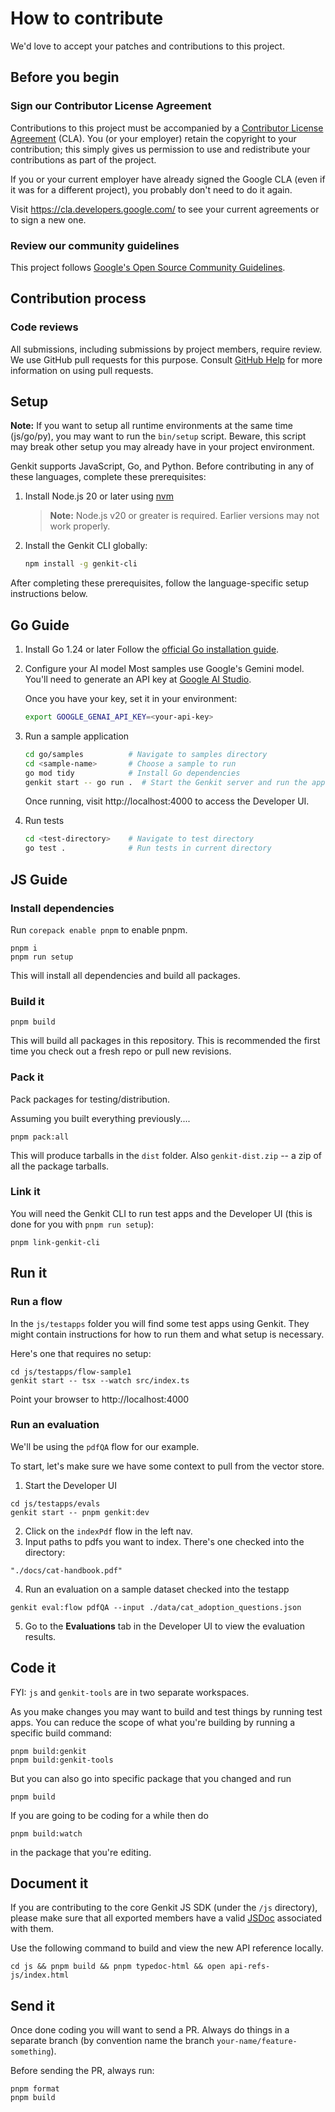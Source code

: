 # How to contribute

We'd love to accept your patches and contributions to this project.

## Before you begin

### Sign our Contributor License Agreement

Contributions to this project must be accompanied by a
[Contributor License Agreement](https://cla.developers.google.com/about) (CLA).
You (or your employer) retain the copyright to your contribution; this simply
gives us permission to use and redistribute your contributions as part of the
project.

If you or your current employer have already signed the Google CLA (even if it
was for a different project), you probably don't need to do it again.

Visit <https://cla.developers.google.com/> to see your current agreements or to
sign a new one.

### Review our community guidelines

This project follows
[Google's Open Source Community Guidelines](https://opensource.google/conduct/).

## Contribution process

### Code reviews

All submissions, including submissions by project members, require review. We
use GitHub pull requests for this purpose. Consult
[GitHub Help](https://help.github.com/articles/about-pull-requests/) for more
information on using pull requests.

## Setup

**Note:** If you want to setup all runtime environments at the same time
(js/go/py), you may want to run the `bin/setup` script. Beware, this script may
break other setup you may already have in your project environment.

Genkit supports JavaScript, Go, and Python. Before contributing in any of these languages, complete these prerequisites:

1. Install Node.js 20 or later using [nvm](https://nodejs.org/en/download)

   > **Note:** Node.js v20 or greater is required. Earlier versions may not work properly.

2. Install the Genkit CLI globally:
   ```bash
   npm install -g genkit-cli
   ```

After completing these prerequisites, follow the language-specific setup instructions below.

## Go Guide

1. Install Go 1.24 or later
   Follow the [official Go installation guide](https://golang.org/doc/install).

2. Configure your AI model
   Most samples use Google's Gemini model. You'll need to generate an API key at [Google AI Studio](https://aistudio.google.com/app/apikey).

   Once you have your key, set it in your environment:

   ```bash
   export GOOGLE_GENAI_API_KEY=<your-api-key>
   ```

3. Run a sample application

   ```bash
   cd go/samples          # Navigate to samples directory
   cd <sample-name>       # Choose a sample to run
   go mod tidy            # Install Go dependencies
   genkit start -- go run .  # Start the Genkit server and run the application
   ```

   Once running, visit http://localhost:4000 to access the Developer UI.

4. Run tests
   ```bash
   cd <test-directory>    # Navigate to test directory
   go test .              # Run tests in current directory
   ```

## JS Guide

### Install dependencies

Run `corepack enable pnpm` to enable pnpm.

```
pnpm i
pnpm run setup
```

This will install all dependencies and build all packages.

### Build it

```
pnpm build
```

This will build all packages in this repository. This is recommended the first time you check out a fresh repo or pull new revisions.

### Pack it

Pack packages for testing/distribution.

Assuming you built everything previously....

```
pnpm pack:all
```

This will produce tarballs in the `dist` folder. Also `genkit-dist.zip` -- a zip of all the package tarballs.

### Link it

You will need the Genkit CLI to run test apps and the Developer UI (this is done for you with `pnpm run setup`):

```
pnpm link-genkit-cli
```

## Run it

### Run a flow

In the `js/testapps` folder you will find some test apps using Genkit. They might contain instructions for how to run them and what setup is necessary.

Here's one that requires no setup:

```
cd js/testapps/flow-sample1
genkit start -- tsx --watch src/index.ts
```

Point your browser to http://localhost:4000

### Run an evaluation

We'll be using the `pdfQA` flow for our example.

To start, let's make sure we have some context to pull from the vector store.

1. Start the Developer UI

```
cd js/testapps/evals
genkit start -- pnpm genkit:dev
```

2. Click on the `indexPdf` flow in the left nav.
3. Input paths to pdfs you want to index. There's one checked into the directory:

```
"./docs/cat-handbook.pdf"
```

4. Run an evaluation on a sample dataset checked into the testapp

```
genkit eval:flow pdfQA --input ./data/cat_adoption_questions.json
```

5. Go to the **Evaluations** tab in the Developer UI to view the evaluation results.

## Code it

FYI: `js` and `genkit-tools` are in two separate workspaces.

As you make changes you may want to build and test things by running test apps.
You can reduce the scope of what you're building by running a specific build command:

```
pnpm build:genkit
pnpm build:genkit-tools
```

But you can also go into specific package that you changed and run

```
pnpm build
```

If you are going to be coding for a while then do

```
pnpm build:watch
```

in the package that you're editing.

## Document it

If you are contributing to the core Genkit JS SDK (under the `/js` directory), please make sure that all exported members have a valid [JSDoc](https://www.typescriptlang.org/docs/handbook/jsdoc-supported-types.html) associated with them.

Use the following command to build and view the new API reference locally.

```
cd js && pnpm build && pnpm typedoc-html && open api-refs-js/index.html
```

## Send it

Once done coding you will want to send a PR. Always do things in a separate branch (by convention name the branch `your-name/feature-something`).

Before sending the PR, always run:

```
pnpm format
pnpm build
```
